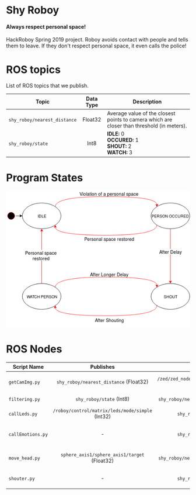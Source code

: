 # Shy Roboy
#### Always respect personal space!
HackRoboy Spring 2019 project. Roboy avoids contact with people and tells them to leave.
If they don't respect personal space, it even calls the police!

# ROS topics
List of ROS topics that we publish.

Topic | Data Type | Description
--- | :---: | ---
`shy_roboy/nearest_distance`|Float32|Average value of the closest points to camera which are closer than threshold (in meters).
`shy_roboy/state`|Int8|__IDLE:__ 0<br>__OCCURED:__ 1<br>__SHOUT:__ 2<br>__WATCH:__ 3

# Program States

<img src="images/roboy_state_machine.png">

# ROS Nodes
Script Name | Publishes | Subscribes | Description
--- | :---: | :---: | ---
`getCamImg.py`|`shy_roboy/nearest_distance` (Float32)|`/zed/zed_node/depth/depth_registered` (Image)|Reads depth image from ZED camera, applies threshold and calculates the average of the closest pixels.
`filtering.py`|`shy_roboy/state` (Int8)|`shy_roboy/nearest_distance` (Float32)|Changes the state of program using the state machine above.
`callLeds.py`|`/roboy/control/matrix/leds/mode/simple` (Int32)|`shy_roboy/state` (Int8)|Listens state and decides to change Roboy's LEDs accordingly.
`callEmotions.py`|-|`shy_roboy/state` (Int8)|Listens state and changes Roboy's emotion to angry via `/roboy/cognition/face/emotion` service call.
`move_head.py`|`sphere_axis1/sphere_axis1/target` (Float32)|`shy_roboy/nearest_distance` (Float32)|Listens `shy_roboy/nearest_distance` and calculates head movement angle in radians.
`shouter.py`|-|`shy_roboy/state` (Int8)|Executes shouting task via `roboy/cognition/speech/synthesis/talk` service call.
